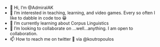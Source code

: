 - 👋 Hi, I’m @AdmiralAK
- 👀 I’m interested in teaching, learning, and video games. Every so often I like to dabble in code too 😁
- 🌱 I’m currently learning about Corpus Linguistics
- 💞️ I’m looking to collaborate on ...well...anything. I am open to collaboration.
- 📫 How to reach me on twitter 🐤 via @koutropoulos

<!---
AdmiralAK/AdmiralAK is a ✨ special ✨ repository because its `README.md` (this file) appears on your GitHub profile.
You can click the Preview link to take a look at your changes.
--->
